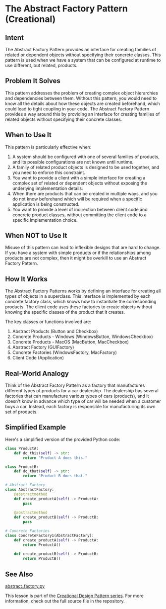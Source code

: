 # The Abstract Factory Pattern (Creational)

## Intent
The Abstract Factory Pattern provides an interface for creating families of related or dependent objects without specifying their concrete classes. This pattern is used when we have a system that can be configured at runtime to use different, but related, products.

## Problem It Solves
This pattern addresses the problem of creating complex object hierarchies and dependencies between them. Without this pattern, you would need to know all the details about how these objects are created beforehand, which could lead to tight coupling in your code. The Abstract Factory Pattern provides a way around this by providing an interface for creating families of related objects without specifying their concrete classes.

## When to Use It
This pattern is particularly effective when:
1. A system should be configured with one of several families of products, and its possible configurations are not known until runtime.
2. A family of related product objects is designed to be used together, and you need to enforce this constraint.
3. You want to provide a client with a simple interface for creating a complex set of related or dependent objects without exposing the underlying implementation details.
4. When there are products that can be created in multiple ways, and you do not know beforehand which will be required when a specific application is being constructed.
5. You want to provide a level of indirection between client code and concrete product classes, without committing the client code to a specific implementation choice.

## When NOT to Use It
Misuse of this pattern can lead to inflexible designs that are hard to change. If you have a system with simple products or if the relationships among products are not complex, then it might be overkill to use an Abstract Factory Pattern.

## How It Works
The Abstract Factory Patterns works by defining an interface for creating all types of objects in a superclass. This interface is implemented by each concrete factory class, which knows how to instantiate the corresponding products. The client code uses these factories to create objects without knowing the specific classes of the product that it creates.

The key classes or functions involved are: 
1. Abstract Products (Button and Checkbox)
2. Concrete Products - Windows (WindowsButton, WindowsCheckbox)
3. Concrete Products - MacOS (MacButton, MacCheckbox)
4. Abstract Factory (GUIFactory)
5. Concrete Factories (WindowsFactory, MacFactory)
6. Client Code (Application)

## Real-World Analogy
Think of the Abstract Factory Pattern as a factory that manufactures different types of products for a car dealership. The dealership has several factories that can manufacture various types of cars (products), and it doesn't know in advance which type of car will be needed when a customer buys a car. Instead, each factory is responsible for manufacturing its own set of products.

## Simplified Example
Here's a simplified version of the provided Python code:
```python
class ProductA:
    def do_this(self) -> str:
        return "Product A does this."

class ProductB:
    def do_that(self) -> str:
        return "Product B does that."

# Abstract Factory
class AbstractFactory:
    @abstractmethod
    def create_productA(self) -> ProductA:
        pass
    
    @abstractmethod
    def create_productB(self) -> ProductB:
        pass

# Concrete Factories
class ConcreteFactory1(AbstractFactory):
    def create_productA(self) -> ProductA:
        return ProductA()
    
    def create_productB(self) -> ProductB:
        return ProductB()
```
## See Also
[abstract_factory.py](https://github.com/username/projectname/blob/main/src/patterns/creational/abstract_factory.py)

This lesson is part of the [Creational Design Pattern series](https://github.com/username/projectname/tree/main/src/patterns/creational). For more information, check out the full source file in the repository.